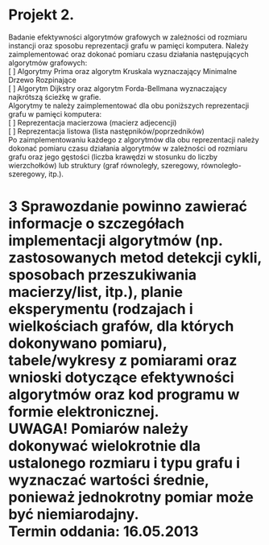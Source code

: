 Projekt 2.
====
Badanie efektywności algorytmów grafowych w zależności od rozmiaru instancji oraz 
sposobu reprezentacji grafu w pamięci komputera.
Należy zaimplementować oraz dokonać pomiaru czasu działania następujących algorytmów 
grafowych:  
[ ] Algorytmy Prima oraz algorytm Kruskala wyznaczający Minimalne Drzewo 
Rozpinające  
[ ] Algorytm Dijkstry oraz algorytm Forda-Bellmana wyznaczający najkrótszą ścieżkę w 
grafie.   
Algorytmy te należy zaimplementować dla obu poniższych reprezentacji grafu w pamięci 
komputera:  
[ ] Reprezentacja macierzowa (macierz adjecencji)  
[ ] Reprezentacja listowa (lista następników/poprzedników)  
Po zaimplementowaniu każdego z algorytmów dla obu reprezentacji należy dokonać pomiaru 
czasu działania algorytmów w zależności od rozmiaru grafu oraz jego gęstości (liczba krawędzi w 
stosunku do liczby wierzchołków) lub struktury (graf równoległy, szeregowy, równoległo-szeregowy, 
itp.).

3
Sprawozdanie powinno zawierać informacje o szczegółach implementacji algorytmów (np. 
zastosowanych metod detekcji cykli, sposobach przeszukiwania macierzy/list, itp.), planie 
eksperymentu (rodzajach i wielkościach grafów, dla których dokonywano pomiaru), tabele/wykresy z 
pomiarami oraz wnioski dotyczące efektywności algorytmów oraz kod programu w formie 
elektronicznej.   
UWAGA! Pomiarów należy dokonywać wielokrotnie dla ustalonego rozmiaru i typu grafu i wyznaczać 
wartości średnie, ponieważ jednokrotny pomiar może być niemiarodajny.  
Termin oddania: 16.05.2013
==
 
